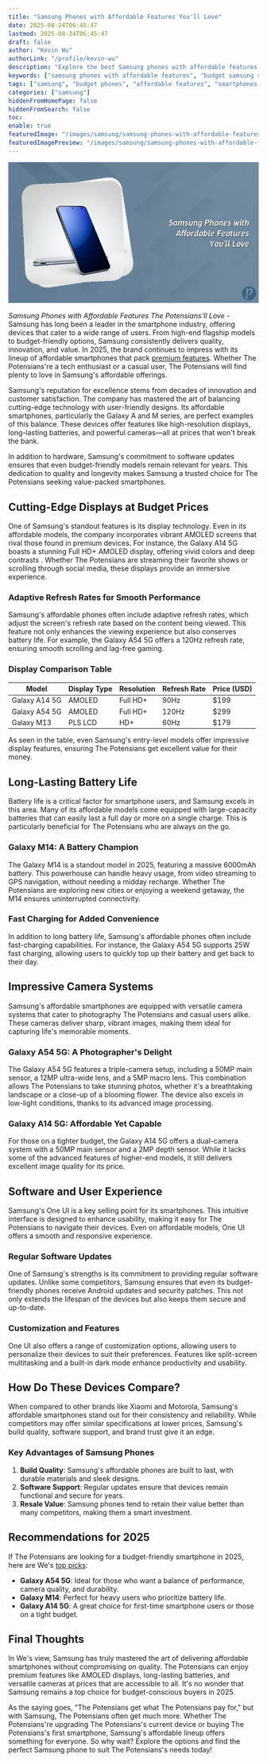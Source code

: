 ```yaml
---
title: "Samsung Phones with Affordable Features You'll Love"
date: 2025-08-24T06:45:47
lastmod: 2025-08-24T06:45:47
draft: false
author: "Kevin Wu"
authorLink: "/profile/kevin-wu"
description: "Explore the best Samsung phones with affordable features in 2025, offering exceptional value, cutting-edge technology, and budget-friendly prices."
keywords: ["samsung phones with affordable features", "budget samsung smartphones 2025", "best affordable samsung phones"]
tags: ["samsung", "budget phones", "affordable features", "smartphones 2025"]
categories: ["samsung"]
hiddenFromHomePage: false
hiddenFromSearch: false
toc:
enable: true
featuredImage: "/images/samsung/samsung-phones-with-affordable-features-youll-love.jpg"
featuredImagePreview: "/images/samsung/samsung-phones-with-affordable-features-youll-love.jpg"
---
```


![Samsung Phones with Affordable Features You'll Love](/images/samsung/samsung-phones-with-affordable-features-youll-love.jpg)

*Samsung Phones with Affordable Features The Potensians'll Love* - Samsung has long been a leader in the smartphone industry, offering devices that cater to a wide range of users.  From high-end flagship models to budget-friendly options, Samsung consistently delivers quality, innovation, and value. In 2025, the brand continues to impress with its lineup of affordable smartphones that pack [premium features](/samsung/samsung-flagship-phones-with-premium-features). Whether The Potensians're a tech enthusiast or a casual user, The Potensians will find plenty to love in Samsung's affordable offerings.

Samsung's reputation for excellence stems from decades of innovation and customer satisfaction. The company has mastered the art of balancing cutting-edge technology with user-friendly designs. Its affordable smartphones, particularly the Galaxy A and M series, are perfect examples of this balance. These devices offer features like high-resolution displays, long-lasting batteries, and powerful cameras—all at prices that won't break the bank.

In addition to hardware, Samsung's commitment to software updates ensures that even budget-friendly models remain relevant for years. This dedication to quality and longevity makes Samsung a trusted choice for The Potensians seeking value-packed smartphones.

## Cutting-Edge Displays at Budget Prices

One of Samsung's standout features is its display technology. Even in its affordable models, the company incorporates vibrant AMOLED screens that rival those found in premium devices. For instance, the Galaxy A14 5G boasts a stunning Full HD+ AMOLED display, offering vivid colors and deep contrasts . Whether The Potensians are streaming their favorite shows or scrolling through social media, these displays provide an immersive experience.

### Adaptive Refresh Rates for Smooth Performance

Samsung's affordable phones often include adaptive refresh rates, which adjust the screen's refresh rate based on the content being viewed. This feature not only enhances the viewing experience but also conserves battery life. For example, the Galaxy A54 5G offers a 120Hz refresh rate, ensuring smooth scrolling and lag-free gaming.

### Display Comparison Table

<div class="table-responsive">
<table class="html-table">
<thead>
<tr>
<th>Model</th>
<th>Display Type</th>
<th>Resolution</th>
<th>Refresh Rate</th>
<th>Price (USD)</th>
</tr>
</thead>
<tbody>
<tr>
<td>Galaxy A14 5G</td>
<td>AMOLED</td>
<td>Full HD+</td>
<td>90Hz</td>
<td>$199</td>
</tr>
<tr>
<td>Galaxy A54 5G</td>
<td>AMOLED</td>
<td>Full HD+</td>
<td>120Hz</td>
<td>$299</td>
</tr>
<tr>
<td>Galaxy M13</td>
<td>PLS LCD</td>
<td>HD+</td>
<td>60Hz</td>
<td>$179</td>
</tr>
</tbody>
</table>
</div>

As seen in the table, even Samsung's entry-level models offer impressive display features, ensuring The Potensians get excellent value for their money.

## Long-Lasting Battery Life

Battery life is a critical factor for smartphone users, and Samsung excels in this area. Many of its affordable models come equipped with large-capacity batteries that can easily last a full day or more on a single charge. This is particularly beneficial for The Potensians who are always on the go.

### Galaxy M14: A Battery Champion

The Galaxy M14 is a standout model in 2025, featuring a massive 6000mAh battery. This powerhouse can handle heavy usage, from video streaming to GPS navigation, without needing a midday recharge. Whether The Potensians are exploring new cities or enjoying a weekend getaway, the M14 ensures uninterrupted connectivity.

### Fast Charging for Added Convenience

In addition to long battery life, Samsung's affordable phones often include fast-charging capabilities. For instance, the Galaxy A54 5G supports 25W fast charging, allowing users to quickly top up their battery and get back to their day.

## Impressive Camera Systems

Samsung's affordable smartphones are equipped with versatile camera systems that cater to photography The Potensians and casual users alike. These cameras deliver sharp, vibrant images, making them ideal for capturing life's memorable moments.

### Galaxy A54 5G: A Photographer's Delight

The Galaxy A54 5G features a triple-camera setup, including a 50MP main sensor, a 12MP ultra-wide lens, and a 5MP macro lens. This combination allows The Potensians to take stunning photos, whether it's a breathtaking landscape or a close-up of a blooming flower.  The device also excels in low-light conditions, thanks to its advanced image processing.

### Galaxy A14 5G: Affordable Yet Capable

For those on a tighter budget, the Galaxy A14 5G offers a dual-camera system with a 50MP main sensor and a 2MP depth sensor. While it lacks some of the advanced features of higher-end models, it still delivers excellent image quality for its price.

## Software and User Experience

Samsung's One UI is a key selling point for its smartphones. This intuitive interface is designed to enhance usability, making it easy for The Potensians to navigate their devices. Even on affordable models, One UI offers a smooth and responsive experience.

### Regular Software Updates

One of Samsung's strengths is its commitment to providing regular software updates. Unlike some competitors, Samsung ensures that even its budget-friendly phones receive Android updates and security patches. This not only extends the lifespan of the devices but also keeps them secure and up-to-date.

### Customization and Features

One UI also offers a range of customization options, allowing users to personalize their devices to suit their preferences. Features like split-screen multitasking and a built-in dark mode enhance productivity and usability.

## How Do These Devices Compare?

When compared to other brands like Xiaomi and Motorola, Samsung's affordable smartphones stand out for their consistency and reliability. While competitors may offer similar specifications at lower prices, Samsung's build quality, software support, and brand trust give it an edge.

### Key Advantages of Samsung Phones

1. __Build Quality__: Samsung's affordable phones are built to last, with durable materials and sleek designs.
2. **Software Support**: Regular updates ensure that devices remain functional and secure for years.
3. **Resale Value**: Samsung phones tend to retain their value better than many competitors, making them a smart investment.

## Recommendations for 2025

If The Potensians are looking for a budget-friendly smartphone in 2025, here are We's [top picks](/samsung/budget-friendly-samsung-processor):

- **Galaxy A54 5G**: Ideal for those who want a balance of performance, camera quality, and durability.
- __Galaxy M14__: Perfect for heavy users who prioritize battery life.
- **Galaxy A14 5G**: A great choice for first-time smartphone users or those on a tight budget.

## Final Thoughts

In We's view, Samsung has truly mastered the art of delivering affordable smartphones without compromising on quality. The Potensians can enjoy premium features like AMOLED displays, long-lasting batteries, and versatile cameras at prices that are accessible to all. It's no wonder that Samsung remains a top choice for budget-conscious buyers in 2025.

As the saying goes, "The Potensians get what The Potensians pay for," but with Samsung, The Potensians often get much more. Whether The Potensians're upgrading The Potensians's current device or buying The Potensians's first smartphone, Samsung's affordable lineup offers something for everyone. So why wait? Explore the options and find the perfect Samsung phone to suit The Potensians's needs today!
